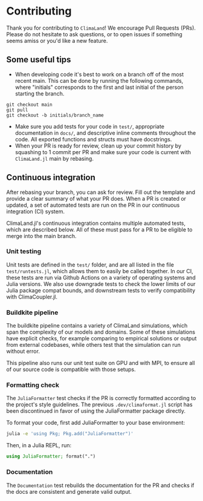 # Contributing

Thank you for contributing to `ClimaLand`! We encourage Pull Requests (PRs).
Please do not hesitate to ask questions, or to open issues if something seems amiss
or you'd like a new feature.

## Some useful tips
- When developing code it's best to work on a branch off of the most recent main.
This can be done by running the following commands, where "initials" corresponds to the first and last initial of the person starting the branch.
```
git checkout main
git pull
git checkout -b initials/branch_name
```

- Make sure you add tests for your code in `test/`, appropriate documentation in `docs/`,
  and descriptive inline comments throughout the code.
  All exported functions and structs must have docstrings.
- When your PR is ready for review, clean up your commit history by squashing to 1 commit per PR
  and make sure your code is current with `ClimaLand.jl` main by rebasing.

## Continuous integration

After rebasing your branch, you can ask for review. Fill out the template and
provide a clear summary of what your PR does. When a PR is created or
updated, a set of automated tests are run on the PR in our continuous
integration (CI) system.

ClimaLand.jl's continuous integration contains multiple automated tests,
which are described below. All of these must pass for a PR to be eligible
to merge into the main branch.

### Unit testing

Unit tests are defined in the `test/` folder, and are all listed in the file
`test/runtests.jl`, which allows them to easily be called together.
In our CI, these tests are run via Github Actions on a variety of operating
systems and Julia versions. We also use downgrade tests to check the lower limits
of our Julia package compat bounds, and downstream tests to verify compatibility
with ClimaCoupler.jl.

### Buildkite pipeline

The buildkite pipeline contains a variety of ClimaLand simulations,
which span the complexity of our models and domains.
Some of these simulations have explicit checks, for example comparing
to empirical solutions or output from external codebases, while others
test that the simulation can run without error.

This pipeline also runs our unit test suite on GPU and with MPI,
to ensure all of our source code is compatible with those setups.

### Formatting check

The `JuliaFormatter` test checks if the PR is correctly formatted according to
the project's style guidelines. The previous `.dev/climaformat.jl` script has
been discontinued in favor of using the JuliaFormatter package directly.

To format your code, first add JuliaFormatter to your base environment:

```sh
julia -e 'using Pkg; Pkg.add("JuliaFormatter")'
```

Then, in a Julia REPL, run:

```julia
using JuliaFormatter; format(".")
```


### Documentation

The `Documentation` test rebuilds the documentation for the PR and checks if the docs
are consistent and generate valid output.
